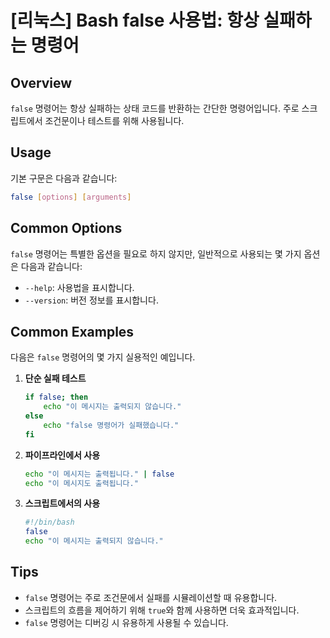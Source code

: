 # [리눅스] Bash false 사용법: 항상 실패하는 명령어

## Overview
`false` 명령어는 항상 실패하는 상태 코드를 반환하는 간단한 명령어입니다. 주로 스크립트에서 조건문이나 테스트를 위해 사용됩니다.

## Usage
기본 구문은 다음과 같습니다:
```bash
false [options] [arguments]
```

## Common Options
`false` 명령어는 특별한 옵션을 필요로 하지 않지만, 일반적으로 사용되는 몇 가지 옵션은 다음과 같습니다:
- `--help`: 사용법을 표시합니다.
- `--version`: 버전 정보를 표시합니다.

## Common Examples
다음은 `false` 명령어의 몇 가지 실용적인 예입니다.

1. **단순 실패 테스트**
   ```bash
   if false; then
       echo "이 메시지는 출력되지 않습니다."
   else
       echo "false 명령어가 실패했습니다."
   fi
   ```

2. **파이프라인에서 사용**
   ```bash
   echo "이 메시지는 출력됩니다." | false
   echo "이 메시지도 출력됩니다."
   ```

3. **스크립트에서의 사용**
   ```bash
   #!/bin/bash
   false
   echo "이 메시지는 출력되지 않습니다."
   ```

## Tips
- `false` 명령어는 주로 조건문에서 실패를 시뮬레이션할 때 유용합니다.
- 스크립트의 흐름을 제어하기 위해 `true`와 함께 사용하면 더욱 효과적입니다.
- `false` 명령어는 디버깅 시 유용하게 사용될 수 있습니다.